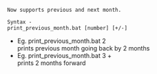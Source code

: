 ```Now supports previous and next month.``` 

```Syntax - ```<br>
```print_previous_month.bat [number] [+/-]```
- Eg. print_previous_month.bat 2 <br>prints previous month going back by 2 months
- Eg. print_previous_month.bat 3 + <br> prints 2 months forward
